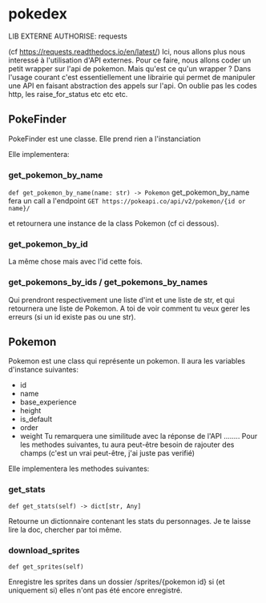 # pokedex
LIB EXTERNE AUTHORISE: requests

(cf https://requests.readthedocs.io/en/latest/)
Ici, nous allons plus nous interessé à l'utilisation d'API externes.
Pour ce faire, nous allons coder un petit wrapper sur l'api de pokemon.
Mais qu'est ce qu'un wrapper ? Dans l'usage courant c'est essentiellement une librairie qui permet de manipuler une API en faisant abstraction des appels sur l'api.
On oublie pas les codes http, les raise_for_status etc etc etc.

## PokeFinder
PokeFinder est une classe.
Elle prend rien a l'instanciation

Elle implementera:
### get_pokemon_by_name
`def get_pokemon_by_name(name: str) -> Pokemon`
get_pokemon_by_name fera un call a l'endpoint `GET https://pokeapi.co/api/v2/pokemon/{id or name}/`

et retournera une instance de la class Pokemon (cf ci dessous).

### get_pokemon_by_id
La même chose mais avec l'id cette fois.

### get_pokemons_by_ids / get_pokemons_by_names
Qui prendront respectivement une liste d'int et une liste de str, et qui retournera une liste de Pokemon.
A toi de voir comment tu veux gerer les erreurs (si un id existe pas ou une str).

## Pokemon
Pokemon est une class qui représente un pokemon.
Il aura les variables d'instance suivantes:
- id
- name
- base_experience
- height
- is_default
- order
- weight
Tu remarquera une similitude avec la réponse de l'API ........
Pour les methodes suivantes, tu aura peut-être besoin de rajouter des champs (c'est un vrai peut-être, j'ai juste pas verifié)

Elle implementera les methodes suivantes:
### get_stats
`def get_stats(self) -> dict[str, Any]`

Retourne un dictionnaire contenant les stats du personnages.
Je te laisse lire la doc, chercher par toi même.

### download_sprites
`def get_sprites(self)`

Enregistre les sprites dans un dossier /sprites/{pokemon id} si (et uniquement si) elles n'ont pas été encore enregistré.